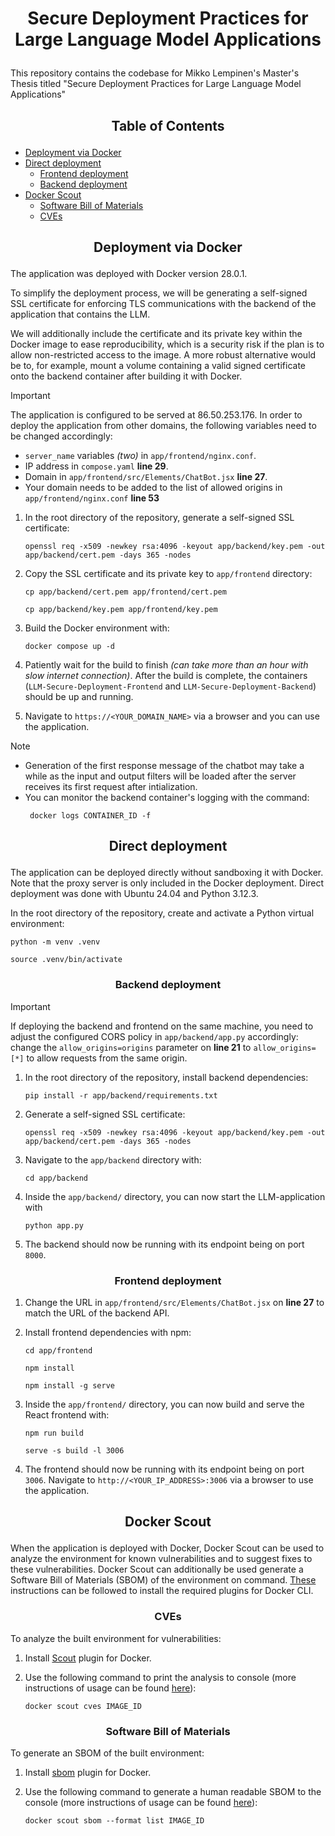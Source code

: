 # <p align="center">Secure Deployment Practices for Large Language Model Applications</p>
This repository contains the codebase for Mikko Lempinen's Master's Thesis titled "Secure Deployment Practices for Large Language Model Applications"

## <p align="center">Table of Contents</p>

- [Deployment via Docker](#docker-deploymet)
- [Direct deployment](#direct-deploymet)
    - [Frontend deployment](#frontend-deployment)
    - [Backend deployment](#backend-deployment)
- [Docker Scout](#scout)
    - [Software Bill of Materials](#sbom)
    - [CVEs](#cves)

## <p align="center">Deployment via Docker</p><a name="docker-deployment"></a>

The application was deployed with Docker version 28.0.1.

To simplify the deployment process, we will be generating a self-signed SSL certificate for
enforcing TLS communications with the backend of the application that contains the LLM.

We will additionally include the certificate and its private key within the Docker image to ease reproducibility, 
which is a security risk if the plan is to allow non-restricted access to the image. 
A more robust alternative would be to, for example, mount a volume containing a valid signed
certificate onto the backend container after building it with Docker. 

> [!IMPORTANT] 
> The application is configured to be served at 86.50.253.176. In order to deploy the application from other domains, the following variables need to be changed accordingly:
> - `server_name` variables *(two)* in `app/frontend/nginx.conf`.
> - IP address in `compose.yaml` **line 29**.
> - Domain in `app/frontend/src/Elements/ChatBot.jsx` **line 27**.
> - Your domain needs to be added to the list of allowed origins in `app/frontend/nginx.conf` **line 53**

1. In the root directory of the repository, generate a self-signed SSL certificate:
    ```console
    openssl req -x509 -newkey rsa:4096 -keyout app/backend/key.pem -out app/backend/cert.pem -days 365 -nodes
    ```

2. Copy the SSL certificate and its private key to `app/frontend` directory:
    ```console
    cp app/backend/cert.pem app/frontend/cert.pem
    ```
    ```console
    cp app/backend/key.pem app/frontend/key.pem
    ```

3. Build the Docker environment with:
    ```console
    docker compose up -d
    ```
4. Patiently wait for the build to finish *(can take more than an hour with slow internet connection)*. After the build is complete, the 
containers (`LLM-Secure-Deployment-Frontend` and `LLM-Secure-Deployment-Backend`) should be up and running.

5. Navigate to `https://<YOUR_DOMAIN_NAME>` via a browser and you can use the application.

> [!NOTE] 
> - Generation of the first response message of the chatbot may take a while as the input and output filters will be loaded after the server receives its first request after intialization.
> - You can monitor the backend container's logging with the command:
>   ```console
>    docker logs CONTAINER_ID -f
>    ```

## <p align="center">Direct deployment</p><a name="direct-deployment"></a>
The application can be deployed directly without sandboxing it with Docker. Note that the proxy server is only included in the Docker deployment. Direct deployment was 
done with Ubuntu 24.04 and Python 3.12.3.

In the root directory of the repository, create and activate a Python virtual environment:
```console
python -m venv .venv
```
```console
source .venv/bin/activate
```

### <p align="center">Backend deployment</p><a name="backend-deployment"></a>
> [!IMPORTANT] 
> If deploying the backend and frontend on the same machine, you need to adjust the configured CORS policy in `app/backend/app.py` accordingly: change the `allow_origins=origins` parameter on **line 21** to `allow_origins=[*]` to allow requests from the same origin.

1. In the root directory of the repository, install backend dependencies:
    ```console
    pip install -r app/backend/requirements.txt
    ```
    
2. Generate a self-signed SSL certificate:
    ```console
    openssl req -x509 -newkey rsa:4096 -keyout app/backend/key.pem -out app/backend/cert.pem -days 365 -nodes
    ```

3. Navigate to the `app/backend` directory with:
    ```console
    cd app/backend
    ```

4. Inside the `app/backend/` directory, you can now start the LLM-application with
    ```console
    python app.py
    ```
5. The backend should now be running with its endpoint being on port `8000`.


### <p align="center">Frontend deployment</p><a name="frontend-deployment"></a>
1. Change the URL in `app/frontend/src/Elements/ChatBot.jsx` on **line 27** to match the URL of the backend API.

2. Install frontend dependencies with npm:
    ```console
    cd app/frontend
    ```
    ```console
    npm install
    ```
    ```console
    npm install -g serve
    ```

3. Inside the `app/frontend/` directory, you can now build and serve the React frontend with:
    ```console
    npm run build
    ```
    ```console
    serve -s build -l 3006
    ```
4. The frontend should now be running with its endpoint being on port `3006`. Navigate to 
`http://<YOUR_IP_ADDRESS>:3006` via a browser to use the application.



## <p align="center">Docker Scout</p><a name="scout"></a>

When the application is deployed with Docker, Docker Scout can be used to analyze the environment for known vulnerabilities and to suggest fixes to these vulnerabilities. Docker Scout can additionally be used generate a Software Bill of Materials (SBOM) of the environment on command. [These](https://medium.com/@charles.vissol/install-the-docker-scout-and-sbom-plugins-8b1744758b7e) instructions can be followed to install the required plugins for Docker CLI.


### <p align="center">CVEs</p><a name="cves"></a>
To analyze the built environment for vulnerabilities:

1. Install [Scout](https://docs.docker.com/scout/) plugin for Docker.

2. Use the following command to print the analysis to console (more instructions of usage can be found [here](https://docs.docker.com/reference/cli/docker/scout/cves/)):
    ```console
    docker scout cves IMAGE_ID
    ```

### <p align="center">Software Bill of Materials</p><a name="sbom"></a>
To generate an SBOM of the built environment:

1. Install [sbom](https://docs.docker.com/scout/how-tos/view-create-sboms/) plugin for Docker.

2. Use the following command to generate a human readable SBOM to the console (more instructions of usage can be found [here](https://docs.docker.com/scout/how-tos/view-create-sboms/)):
    ```console
    docker scout sbom --format list IMAGE_ID
    ```



